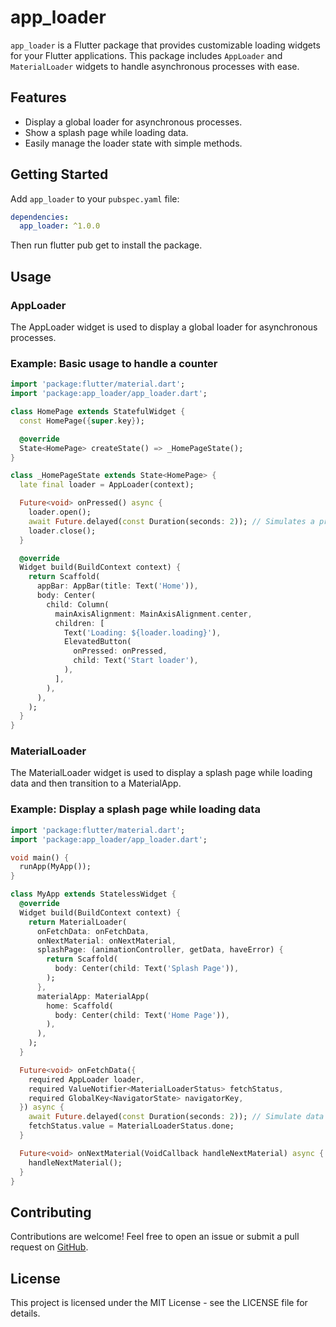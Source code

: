# app_loader

`app_loader` is a Flutter package that provides customizable loading widgets for your Flutter applications. This package includes `AppLoader` and `MaterialLoader` widgets to handle asynchronous processes with ease.

## Features

- Display a global loader for asynchronous processes.
- Show a splash page while loading data.
- Easily manage the loader state with simple methods.

## Getting Started

Add `app_loader` to your `pubspec.yaml` file:

```yaml
dependencies:
  app_loader: ^1.0.0
```

Then run flutter pub get to install the package.

## Usage

### AppLoader

The AppLoader widget is used to display a global loader for asynchronous processes.

### Example: Basic usage to handle a counter

```dart
import 'package:flutter/material.dart';
import 'package:app_loader/app_loader.dart';

class HomePage extends StatefulWidget {
  const HomePage({super.key});

  @override
  State<HomePage> createState() => _HomePageState();
}

class _HomePageState extends State<HomePage> {
  late final loader = AppLoader(context);

  Future<void> onPressed() async {
    loader.open();
    await Future.delayed(const Duration(seconds: 2)); // Simulates a process
    loader.close();
  }

  @override
  Widget build(BuildContext context) {
    return Scaffold(
      appBar: AppBar(title: Text('Home')),
      body: Center(
        child: Column(
          mainAxisAlignment: MainAxisAlignment.center,
          children: [
            Text('Loading: ${loader.loading}'),
            ElevatedButton(
              onPressed: onPressed,
              child: Text('Start loader'),
            ),
          ],
        ),
      ),
    );
  }
}
```

### MaterialLoader

The MaterialLoader widget is used to display a splash page while loading data and then transition to a MaterialApp.

### Example: Display a splash page while loading data

```dart
import 'package:flutter/material.dart';
import 'package:app_loader/app_loader.dart';

void main() {
  runApp(MyApp());
}

class MyApp extends StatelessWidget {
  @override
  Widget build(BuildContext context) {
    return MaterialLoader(
      onFetchData: onFetchData,
      onNextMaterial: onNextMaterial,
      splashPage: (animationController, getData, haveError) {
        return Scaffold(
          body: Center(child: Text('Splash Page')),
        );
      },
      materialApp: MaterialApp(
        home: Scaffold(
          body: Center(child: Text('Home Page')),
        ),
      ),
    );
  }

  Future<void> onFetchData({
    required AppLoader loader,
    required ValueNotifier<MaterialLoaderStatus> fetchStatus,
    required GlobalKey<NavigatorState> navigatorKey,
  }) async {
    await Future.delayed(const Duration(seconds: 2)); // Simulate data fetch
    fetchStatus.value = MaterialLoaderStatus.done;
  }

  Future<void> onNextMaterial(VoidCallback handleNextMaterial) async {
    handleNextMaterial();
  }
}
```

## Contributing

Contributions are welcome! Feel free to open an issue or submit a pull request on [GitHub](https://github.com/detextre4/app_loader).

## License

This project is licensed under the MIT License - see the LICENSE file for details.
